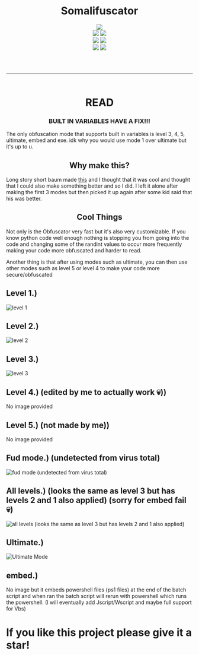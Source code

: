 <h1 align="center">
  Somalifuscator
</h1>

<div align="center">
  <img  src="https://gifdb.com/gif/eric-cartman-somalia-v0sk54k5k5gq086p.html?embed=true">
  <br>
  <img  src="https://img.shields.io/github/languages/top/KDot227/Somalifuscator?color=27c722	">
  <img  src="https://img.shields.io/github/stars/KDot227/Somalifuscator?color=27c722	&logoColor=27c722	">
  <br>
  <img  src="https://img.shields.io/github/commit-activity/w/KDot227/Somalifuscator?color=27c722	">
  <img  src="https://img.shields.io/github/last-commit/KDot227/Somalifuscator?color=27c722	&logoColor=27c722	">
  <br>
  <img  src="https://img.shields.io/github/issues/KDot227/Somalifuscator?color=27c722	&logoColor=27c722	">
  <img  src="https://img.shields.io/github/issues-closed/KDot227/Somalifuscator?color=27c722	&logoColor=27c722	">
  <hr  style="border-radius: 2%; margin-top: 60px; margin-bottom: 60px;"  noshade=""  size="20"  width="100%">
</div>

<h1 align="center">
  READ
</h1>

<h3 align="center">
  BUILT IN VARIABLES HAVE A FIX!!!
</h3>

The only obfuscation mode that supports built in variables is level 3, 4, 5, ultimate, embed and exe. idk why you would use mode 1 over ultimate but it's up to u.

<h2 align="center">
  Why make this?
</h2>

Long story short baum made [this](https://github.com/baum1810/batchobfuscator) and I thought that it was cool and thought that I could also make something better and so I did. I left it alone after making the first 3 modes but then picked it up again after some kid said that his was better.

<h2 align="center">
  Cool Things
</h2>

Not only is the Obfuscator very fast but it's also very customizable. If you know python code well enough nothing is stopping you from going into the code and changing some of the randint values to occur more frequently making your code more obfuscated and harder to read.

Another thing is that after using modes such as ultimate, you can then use other modes such as level 5 or level 4 to make your code more secure/obfuscated

## Level 1.)
![level 1](https://i.imgur.com/g6XpRIj.png)

## Level 2.)
![level 2](https://i.imgur.com/aQQe5wE.png)

## Level 3.)
![level 3](https://i.imgur.com/nVsqpmm.png)

## Level 4.) (edited by me to actually work :skull:))
No image provided

## Level 5.) (not made by me))
No image provided

## Fud mode.) (undetected from virus total)
![fud mode (undetected from virus total)](https://i.imgur.com/0gy7szh.png)

## All levels.) (looks the same as level 3 but has levels 2 and 1 also applied) (sorry for embed fail 💀)
![all levels (looks the same as level 3 but has levels 2 and 1 also applied)](https://i.imgur.com/g2vvIwo.jpeg)

## Ultimate.)
![Ultimate Mode](https://i.imgur.com/Z50vfPR.png)

## embed.)
No image but it embeds powershell files (ps1 files) at the end of the batch script and when ran the batch script will rerun with powershell which runs the powershell. (I will eventually add Jscript/Wscript and maybe full support for Vbs)

# If you like this project please give it a star!
